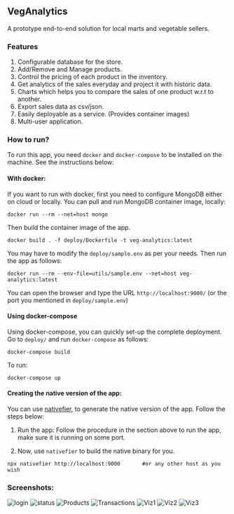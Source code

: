 ## VegAnalytics
A prototype end-to-end solution for local marts and vegetable sellers.

### Features
1. Configurable database for the store.
2. Add/Remove and Manage products.
3. Control the pricing of each product in the inventory.
4. Get analytics of the sales everyday and project it with historic data.
5. Charts which helps you to compare the sales of one product w.r.t to another.
6. Export sales data as csv/json.
7. Easily deployable as a service. (Provides container images)
8. Multi-user application.


### How to run?
To run this app, you need `docker` and `docker-compose` to be installed on the machine. See the instructions below:

#### With docker:
If you want to run with docker, first you need to configure MongoDB either on cloud or locally. You can pull and run MongoDB container image, locally:
```
docker run --rm --net=host mongo
```

Then build the container image of the app. 
```
docker build . -f deploy/Dockerfile -t veg-analytics:latest
```
You may have to modify the `deploy/sample.env` as per your needs.
Then run the app as follows:
```
docker run --rm --env-file=utils/sample.env --net=host veg-analytics:latest
```

You can open the browser and type the URL `http://localhost:9000/` (or the port you mentioned in `deploy/sample.env`)

#### Using docker-compose
Using docker-compose, you can quickly set-up the complete deployment. Go to `deploy/` and run `docker-compose` as follows:

```
docker-compose build
```

To run:
```
docker-compose up
```


#### Creating the native version of the app:
You can use [nativefier](https://github.com/jiahaog/nativefier), to generate the native version of the app. Follow the steps below:

1. Run the app: Follow the procedure in the section above to run the app, make sure it is running on some port.

2. Now, use `nativefier` to build the native binary for you.

```
npx nativefier http://localhost:9000       #or any other host as you wish
```

### Screenshots:
![login](attachment:./screens/im1.png)
![status](atattachment:./screens/im2.png)
![Products](atattachment:./screens/im3.png)
![Transactions](atattachment:./screens/im4.png)
![Viz1](atattachment:./screens/im5.png)
![Viz2](atattachment:./screens/im6.png)
![Viz3](atattachment:./screens/im7.png)